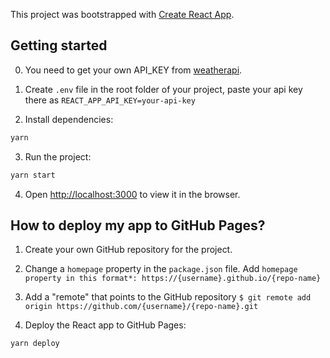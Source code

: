 This project was bootstrapped with [Create React App](https://github.com/facebook/create-react-app).

## Getting started

0. You need to get your own API_KEY from [weatherapi](https://www.weatherapi.com/).

1. Create `.env` file in the root folder of your project, paste your api key there as `REACT_APP_API_KEY=your-api-key` 

2. Install dependencies:

```sh
yarn
```

3. Run the project:

```sh
yarn start
```

4. Open [http://localhost:3000](http://localhost:3000) to view it in the browser.

## How to deploy my app to GitHub Pages?

1. Create your own GitHub repository for the project.

2. Change a `homepage` property in the `package.json` file. Add `homepage` `property in this format*: https://{username}.github.io/{repo-name}`

3. Add a "remote" that points to the GitHub repository `$ git remote add origin https://github.com/{username}/{repo-name}.git`

4. Deploy the React app to GitHub Pages:

```sh
yarn deploy
```
